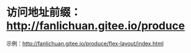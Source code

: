 # 访问地址前缀：http://fanlichuan.gitee.io/produce

示例：http://fanlichuan.gitee.io/produce/flex-layout/index.html
